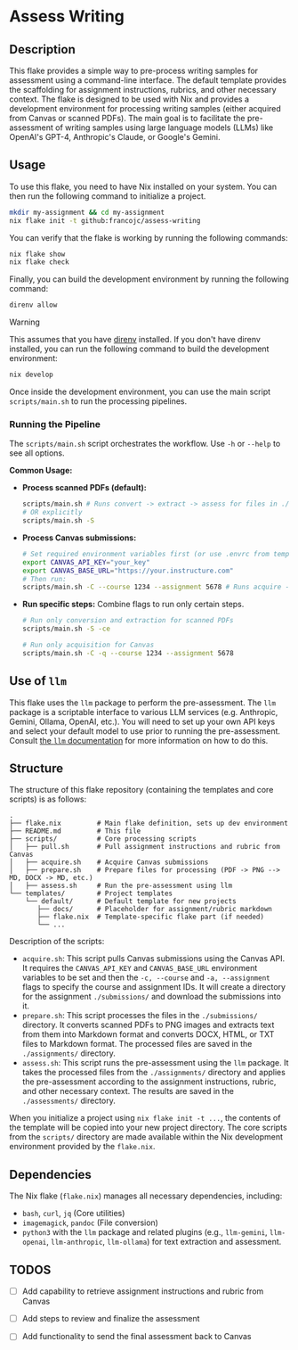 # Assess Writing

## Description

This flake provides a simple way to pre-process writing samples for assessment using a command-line interface. The default template provides the scaffolding for assignment instructions, rubrics, and other necessary context. The flake is designed to be used with Nix and provides a development environment for processing writing samples (either acquired from Canvas or scanned PDFs). The main goal is to facilitate the pre-assessment of writing samples using large language models (LLMs) like OpenAI's GPT-4, Anthropic's Claude, or Google's Gemini. 

## Usage 

To use this flake, you need to have Nix installed on your system. You can then run the following command to initialize a project.

```sh
mkdir my-assignment && cd my-assignment
nix flake init -t github:francojc/assess-writing
```

You can verify that the flake is working by running the following commands: 

```sh
nix flake show
nix flake check
```

Finally, you can build the development environment by running the following command: 

```sh
direnv allow
```

> [!WARNING]
> This assumes that you have [direnv](https://direnv.net/) installed. If you don't have direnv installed, you can run the following command to build the development environment: 
>

```sh
nix develop
```

Once inside the development environment, you can use the main script `scripts/main.sh` to run the processing pipelines.

### Running the Pipeline

The `scripts/main.sh` script orchestrates the workflow. Use `-h` or `--help` to see all options.

**Common Usage:**

*   **Process scanned PDFs (default):**
    ```sh
    scripts/main.sh # Runs convert -> extract -> assess for files in ./submissions
    # OR explicitly
    scripts/main.sh -S
    ```

*   **Process Canvas submissions:**
    ```sh
    # Set required environment variables first (or use .envrc from template)
    export CANVAS_API_KEY="your_key"
    export CANVAS_BASE_URL="https://your.instructure.com"
    # Then run:
    scripts/main.sh -C --course 1234 --assignment 5678 # Runs acquire -> convert -> extract -> assess
    ```

*   **Run specific steps:** Combine flags to run only certain steps.
    ```sh
    # Run only conversion and extraction for scanned PDFs
    scripts/main.sh -S -ce

    # Run only acquisition for Canvas
    scripts/main.sh -C -q --course 1234 --assignment 5678
    ```

## Use of `llm` 

This flake uses the `llm` package to perform the pre-assessment. The `llm` package is a scriptable interface to various LLM services (e.g. Anthropic, Gemini, Ollama, OpenAI, etc.). You will need to set up your own API keys and select your default model to use prior to running the pre-assessment. Consult [the `llm` documentation](https://llm.datasette.io/) for more information on how to do this.

## Structure 

The structure of this flake repository (containing the templates and core scripts) is as follows:

```plaintext
.
├── flake.nix         # Main flake definition, sets up dev environment
├── README.md         # This file
├── scripts/          # Core processing scripts
│   ├── pull.sh       # Pull assignment instructions and rubric from Canvas
│   ├── acquire.sh    # Acquire Canvas submissions
│   ├── prepare.sh    # Prepare files for processing (PDF -> PNG --> MD, DOCX -> MD, etc.)
│   ├── assess.sh     # Run the pre-assessment using llm
└── templates/        # Project templates
    └── default/      # Default template for new projects 
       ├── docs/      # Placeholder for assignment/rubric markdown
       ├── flake.nix  # Template-specific flake part (if needed)
       └── ...
```

Description of the scripts: 

- `acquire.sh`: This script pulls Canvas submissions using the Canvas API. It requires the `CANVAS_API_KEY` and `CANVAS_BASE_URL` environment variables to be set and then the `-c, --course` and `-a, --assignment` flags to specify the course and assignment IDs. It will create a directory for the assignment `./submissions/` and download the submissions into it.
- `prepare.sh`: This script processes the files in the `./submissions/` directory. It converts scanned PDFs to PNG images and extracts text from them into Markdown format and converts DOCX, HTML, or TXT files to Markdown format. The processed files are saved in the `./assignments/` directory.
- `assess.sh`: This script runs the pre-assessment using the `llm` package. It takes the processed files from the `./assignments/` directory and applies the pre-assessment according to the assignment instructions, rubric, and other necessary context. The results are saved in the `./assessments/` directory.

When you initialize a project using `nix flake init -t ...`, the contents of the template will be copied into your new project directory. The core scripts from the `scripts/` directory are made available within the Nix development environment provided by the `flake.nix`.

## Dependencies

The Nix flake (`flake.nix`) manages all necessary dependencies, including:
- `bash`, `curl`, `jq` (Core utilities)
- `imagemagick`, `pandoc` (File conversion)
- `python3` with the `llm` package and related plugins (e.g., `llm-gemini`, `llm-openai`, `llm-anthropic`, `llm-ollama`) for text extraction and assessment.

## TODOS

- [ ] Add capability to retrieve assignment instructions and rubric from Canvas
- [ ] Add steps to review and finalize the assessment
- [ ] Add functionality to send the final assessment back to Canvas

